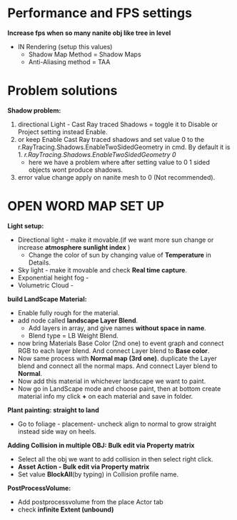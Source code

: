 # Performance and FPS settings
**Increase fps when so many nanite obj like tree in level**
- IN Rendering (setup this values) 
  - Shadow Map Method = Shadow Maps
  - Anti-Aliasing method = TAA


# Problem solutions

**Shadow problem:**

1. directional Light - Cast Ray traced Shadows = toggle it to Disable or Project setting instead Enable.
2. or keep Enable Cast Ray traced shadows and set value 0 to the r.RayTracing.Shadows.EnableTwoSidedGeometry in cmd. By default it is 1.
   *r.RayTracing.Shadows.EnableTwoSidedGeometry 0*
   - here we have a problem where after setting value to 0 1 sided objects wont produce shadows.
3. error value change apply on nanite mesh to 0 (Not recommended).







# OPEN WORD MAP SET UP

**Light setup:**

- Directional light - make it movable.(if we want more sun change or increase **atmosphere sunlight index** )
   - Change the color of sun by changing value of **Temperature** in Details.
- Sky light - make it movable and check **Real time capture**.
- Exponential height fog - 
- Volumetric Cloud - 


**build LandScape Material:**
- Enable fully rough for the material.
- add node called **landscape Layer Blend**.
   - Add layers in array, and give names **without space in name**.
   - Blend type = LB Weight Blend.
- now bring Materials Base Color (2nd one) to event graph and connect RGB to each layer blend. And connect Layer blend to **Base color**.
- Now same process with **Normal map (3rd one)**. duplicate the Layer blend and connect all the normal maps. And connect Layer blend to **Normal**.
- Now add this material in whichever landscape we want to paint.
- Now go in LandScape mode and choose paint, then at bottom create material info my click **+** on each material and save in folder.
  
**Plant painting: straight to land**
- Go to foliage - placement- uncheck align to normal to grow straight instead side way on heels.

**Adding Collision in multiple OBJ: Bulk edit via Property matrix**
- Select all the obj we want to add collision in then select right click.
- **Asset Action - Bulk edit via Property matrix**
- Set value **BlockAll**(by typing) in Collision profile name.

**PostProcessVolume:**
- Add postprocessvolume from the place Actor tab
- check **infinite Extent (unbound)**









